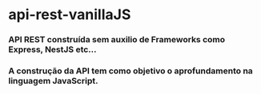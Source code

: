 # api-rest-vanillaJS
### API REST construída sem auxilio de Frameworks como Express, NestJS etc...
### A construção da API tem como objetivo o aprofundamento na linguagem JavaScript.